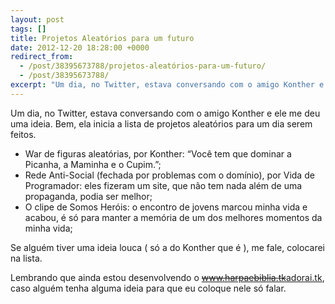 ```yaml
---
layout: post
tags: []
title: Projetos Aleatórios para um futuro
date: 2012-12-20 18:28:00 +0000
redirect_from:
  - /post/38395673788/projetos-aleatórios-para-um-futuro/
  - /post/38395673788/
excerpt: "Um dia, no Twitter, estava conversando com o amigo Konther e ele me deu uma ideia. Bem, ela inicia a lista de projetos aleatórios para um dia serem feitos."
---
```


Um dia, no Twitter, estava conversando com o amigo Konther e ele me deu
uma ideia. Bem, ela inicia a lista de projetos aleatórios para um dia
serem feitos.

-   War de figuras aleatórias, por Konther: “Você tem que dominar a
    Picanha, a Maminha e o Cupim.”;
-   Rede Anti-Social (fechada por problemas com o domínio),
    por Vida de Programador: eles fizeram um site, que não tem nada além
    de uma propaganda, podia ser melhor;
-   O clipe de Somos Heróis: o encontro de jovens marcou minha vida e
    acabou, é só para manter a memória de um dos melhores momentos da
    minha vida;

Se alguém tiver uma ideia louca ( só a do Konther que é ), me fale,
colocarei na lista.

Lembrando que ainda estou desenvolvendo o
<del>www.harpaebiblia.tk</del>[adorai.tk](https://adorai.tk), caso alguém tenha
alguma ideia para que eu coloque nele só falar.

